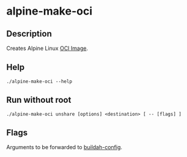 # alpine-make-oci

## Description

Creates Alpine Linux [OCI Image](https://github.com/opencontainers/image-spec).

## Help

    ./alpine-make-oci --help

## Run without root

    ./alpine-make-oci unshare [options] <destination> [ -- [flags] ]

## Flags

Arguments to be forwarded to [buildah-config](https://github.com/containers/buildah/blob/master/docs/buildah-config.md).
